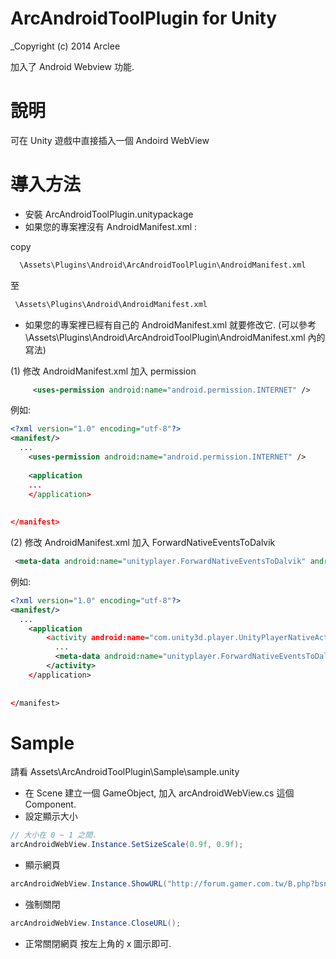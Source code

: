 # ArcAndroidToolPlugin for Unity
_Copyright (c) 2014 Arclee

加入了 Android Webview 功能.

# 說明
可在 Unity 遊戲中直接插入一個 Andoird WebView


# 導入方法
* 安裝 ArcAndroidToolPlugin.unitypackage
* 如果您的專案裡沒有 AndroidManifest.xml :

copy
```bat
  \Assets\Plugins\Android\ArcAndroidToolPlugin\AndroidManifest.xml
```
至
```bat
 \Assets\Plugins\Android\AndroidManifest.xml
```
* 如果您的專案裡已經有自己的 AndroidManifest.xml 就要修改它. (可以參考 \Assets\Plugins\Android\ArcAndroidToolPlugin\AndroidManifest.xml 內的寫法)

(1) 修改 AndroidManifest.xml 加入 permission
```xml
     <uses-permission android:name="android.permission.INTERNET" />
```

例如:
```xml
<?xml version="1.0" encoding="utf-8"?>
<manifest/>
  ...
	<uses-permission android:name="android.permission.INTERNET" />
	
    <application
    ...
    </application>
	
	
</manifest>
```
(2) 修改 AndroidManifest.xml 加入 ForwardNativeEventsToDalvik
```xml
 <meta-data android:name="unityplayer.ForwardNativeEventsToDalvik" android:value="true" />
```
例如:
```xml
<?xml version="1.0" encoding="utf-8"?>
<manifest/>
  ...
    <application
        <activity android:name="com.unity3d.player.UnityPlayerNativeActivity" android:label="@string/app_name">
          ...
          <meta-data android:name="unityplayer.ForwardNativeEventsToDalvik" android:value="true" />
        </activity>
    </application>
	
	
</manifest>
```

# Sample 
請看 Assets\ArcAndroidToolPlugin\Sample\sample.unity
* 在 Scene 建立一個 GameObject, 加入 arcAndroidWebView.cs 這個 Component.
* 設定顯示大小
```c#
// 大小在 0 ~ 1 之間.
arcAndroidWebView.Instance.SetSizeScale(0.9f, 0.9f);
```
* 顯示網頁
```c#
arcAndroidWebView.Instance.ShowURL("http://forum.gamer.com.tw/B.php?bsn=27111");
```
* 強制關閉
```c#
arcAndroidWebView.Instance.CloseURL();
```
* 正常關閉網頁
按左上角的 x 圖示即可.
